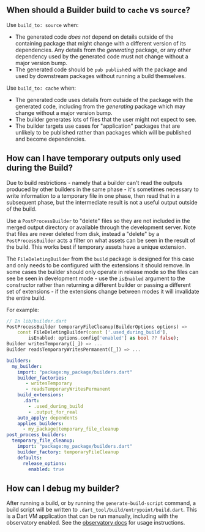 ## When should a Builder build to `cache` vs `source`?

Use `build_to: source` when:
- The generated code _does not_ depend on details outside of the containing
  package that might change with a different version of its dependencies. Any
  details from the _generating_ package, or any other dependency used by the
  generated code must not change without a major version bump.
- The generated code should be `pub publish`ed with the package and used by
  downstream packages without running a build themselves.

Use `build_to: cache` when:
- The generated code uses details from outside of the package with the generated
  code, including from the _generating_ package which may change without a major
  version bump.
- The builder generates lots of files that the user might not expect to see.
- The builder targets use cases for "application" packages that are unlikely to
  be published rather than packages which will be published and become
  dependencies.

## How can I have temporary outputs only used during the Build?

Due to build restrictions - namely that a builder can't read the outputs
produced by other builders in the same phase - it's sometimes necessary to write
information to a temporary file in one phase, then read that in a subsequent
phase, but the intermediate result is not a useful output outside of the build.

Use a `PostProcessBuilder` to "delete" files so they are not included in the
merged output directory or available through the development server. Note that
files are never deleted from disk, instead a "delete" by a `PostProcessBuilder`
acts a filter on what assets can be seen in the result of the build. This works
best if temporary assets have a unique extension.

The `FileDeletingBuilder` from the `build` package is designed for this case and
only needs to be configured with the extensions it should remove. In some cases
the builder should only operate in release mode so the files can see be seen in
development mode - use the `isEnabled` argument to the constructor rather than
returning a different builder or passing a different set of extensions - if the
extensions change between modes it will invalidate the entire build.

For example:

```dart
// In lib/builder.dart
PostProcessBuilder temporaryFileCleanup(BuilderOptions options) =>
    const FileDeletingBuilder(const ['.used_during_build'],
        isEnabled: options.config['enabled'] as bool ?? false);
Builder writesTemporary([_]) => ...
Builder readsTemporaryWritesPermanent([_]) => ...
```

```yaml
builders:
  my_builder:
    import: "package:my_package/builders.dart"
    builder_factories:
       - writesTemporary
       - readsTemporaryWritesPermanent
    build_extensions:
      .dart:
        - .used_during_build
        - .output_for_real
    auto_apply: dependents
    applies_builders:
      - my_package|temporary_file_cleanup
post_process_builders:
  temporary_file_cleanup:
    import: "package:my_package/builders.dart"
    builder_factory: temporaryFileCleanup
    defaults:
      release_options:
        enabled: true
```

## How can I debug my builder?

After running a build, or by running the `generate-build-script` command, a
build script will be written to `.dart_tool/build/entrypoint/build.dart`. This
is a Dart VM application that can be run manually, including with the
observatory enabled. See the [observatory docs][] for usage instructions.

[observatory docs]:https://dart-lang.github.io/observatory/get-started.html
